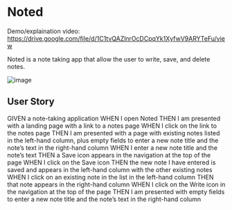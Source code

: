 # Noted

Demo/explaination video: https://drive.google.com/file/d/1C1tvQAZlnrOcDCpqYk1XyfwV9ARYTeFu/view

Noted is a note taking app that allow the user to write, save, and delete notes. 

![image](https://user-images.githubusercontent.com/79875711/120874858-3323f100-c56e-11eb-9e35-e65ea0118093.png)



## User Story

GIVEN a note-taking application
WHEN I open Noted
THEN I am presented with a landing page with a link to a notes page
WHEN I click on the link to the notes page
THEN I am presented with a page with existing notes listed in the left-hand column, plus empty fields to enter a new note title and the note’s text in the right-hand column
WHEN I enter a new note title and the note’s text
THEN a Save icon appears in the navigation at the top of the page
WHEN I click on the Save icon
THEN the new note I have entered is saved and appears in the left-hand column with the other existing notes
WHEN I click on an existing note in the list in the left-hand column
THEN that note appears in the right-hand column
WHEN I click on the Write icon in the navigation at the top of the page
THEN I am presented with empty fields to enter a new note title and the note’s text in the right-hand column
